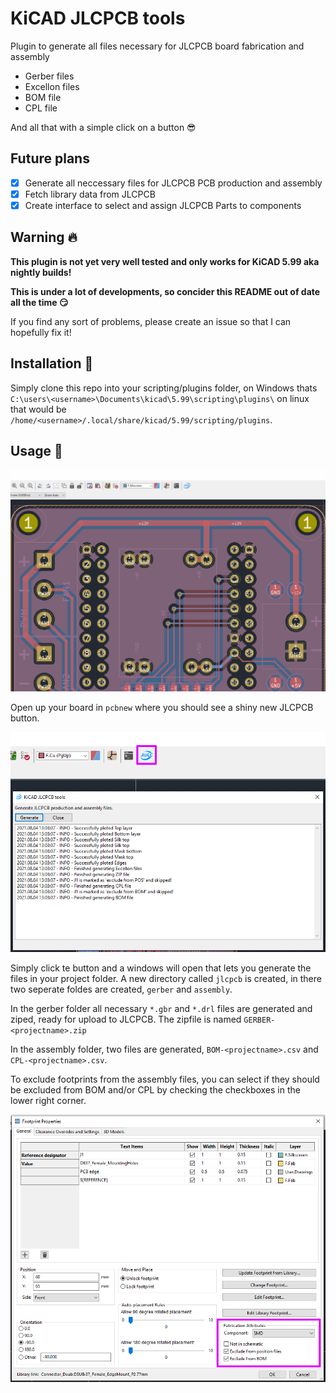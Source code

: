 # KiCAD JLCPCB tools

Plugin to generate all files necessary for JLCPCB board fabrication and assembly

 - Gerber files
 - Excellon files
 - BOM file
 - CPL file

And all that with a simple click on a button 😎

## Future plans

- [x] Generate all neccessary files for JLCPCB PCB production and assembly
- [x] Fetch library data from JLCPCB
- [x] Create interface to select and assign JLCPCB Parts to components

## Warning 🔥

**This plugin is not yet very well tested and only works for KiCAD 5.99 aka nightly builds!**

**This is under a lot of developments, so concider this README out of date all the time 😏**

If you find any sort of problems, please create an issue so that I can hopefully fix it!

## Installation 💾

Simply clone this repo into your scripting/plugins folder, on Windows thats `C:\users\<username>\Documents\kicad\5.99\scripting\plugins\` on linux that would be `/home/<username>/.local/share/kicad/5.99/scripting/plugins`.

## Usage 🥳

![KiCAD JLCPCB example](https://raw.githubusercontent.com/Bouni/kicad-jlcpcb-tools/main/images/showcase.gif)

Open up your board in `pcbnew` where you should see a shiny new JLCPCB button.

![KiCAD Toolbar JLCPCB button](https://raw.githubusercontent.com/Bouni/kicad-jlcpcb-tools/main/images/toolbar.png)

Simply click te button and a windows will open that lets you generate the files in your project folder.
A new directory called `jlcpcb` is created, in there two seperate foldes are created, `gerber` and `assembly`.

In the gerber folder all necessary `*.gbr` and `*.drl` files are generated and ziped, ready for upload to JLCPCB.
The zipfile is named `GERBER-<projectname>.zip`

In the assembly folder, two files are generated, `BOM-<projectname>.csv` and `CPL-<projectname>.csv`.

To exclude footprints from the assembly files, you can select if they should be excluded from BOM and/or CPL by checking the checkboxes in the lower right corner.

![KiCAD exclude from BOM or CPL](https://raw.githubusercontent.com/Bouni/kicad-jlcpcb-tools/main/images/exclude.png)
